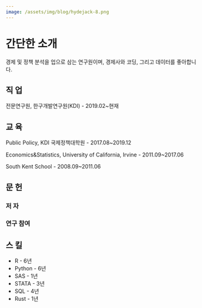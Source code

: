 ```yaml
---
image: /assets/img/blog/hydejack-8.png
---
```


# 간단한 소개
경제 및 정책 분석을 업으로 삼는 연구원이며, 경제사와 코딩, 그리고 데이터를 좋아합니다.

## 직 업
전문연구원, 한구개발연구원(KDI) - 2019.02~현재

## 교 육

Public Policy, KDI 국제정책대학원 - 2017.08~2019.12

Economics&Statistics, University of California, Irvine - 2011.09~2017.06

South Kent School - 2008.09~2011.06

## 문 헌
### 저 자

### 연구 참여

## 스 킬

* R - 6년
* Python - 6년
* SAS - 1년
* STATA - 3년
* SQL - 4년
* Rust - 1년